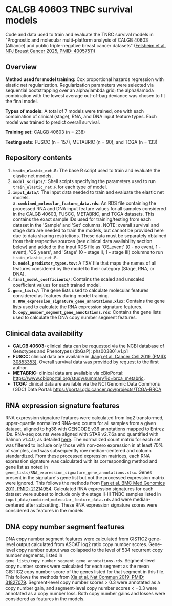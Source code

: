 # CALGB 40603 TNBC survival models
Code and data used to train and evaluate the TNBC survival models in "Prognostic and molecular multi-platform analysis of CALGB 40603 (Alliance) and public triple-negative breast cancer datasets" ([Felsheim et al. NPJ Breast Cancer 2025, PMID: 40057511](https://www.nature.com/articles/s41523-025-00740-z))

## Overview

**Method used for model training:** Cox proportional hazards regression with elastic net regularization. Regularization parameters were selected via sequential bootstrapping over an alpha/lambda grid; the alpha/lambda combination with the lowest average out-of-bag deviance was chosen to fit the final model.

**Types of models:** A total of 7 models were trained, one with each combination of clinical (stage), RNA, and DNA input feature types. Each model was trained to predict overall survival.

**Training set:** CALGB 40603 (n = 238)

**Testing sets:** FUSCC (n = 157), METABRIC (n = 90), and TCGA (n = 133)

## Repository contents

1. **`train_elastic_net.R`:** The base R script used to train and evaluate the elastic net models.     
2. **`model_scripts/`:** Shell scripts specifying the parameters used to run `train_elastic_net.R` for each type of model.
3. **`input_data/`:** The input data needed to train and evaluate the elastic net models.     
    a. **`combined_molecular_feature_data.rds`:** An RDS file containing the processed RNA and DNA input feature values for all samples considered in the CALGB 40603, FUSCC, METABRIC, and TCGA datasets. This contains the exact sample IDs used for training/testing from each dataset in the 'Sample' and 'Set' columns. NOTE: overall survival and stage data are needed to train the models, but cannot be provided here due to data sharing restrictions. These data must be separately obtained from their respective sources (see clinical data availability section below) and added to the input RDS file as 'OS_event' (0 - no event, 1 - event), 'OS_years', and 'Stage' (0 - stage II, 1 - stage III) columns to run `train_elastic_net.R`.   
    b. **`model_predictor_types.tsv`:** A TSV file that maps the names of all features considered by the model to their category (Stage, RNA, or DNA).     
4. **`final_model_coefficients/`:** Contains the scaled and unscaled coefficient values for each trained model.     
5. **`gene_lists/`:** The gene lists used to calculate molecular features considered as features during model training.     
   a. **`RNA_expression_signature_gene_annotations.xlsx`:** Contains the gene lists used to calculate the RNA expression signature features.     
   b. **`copy_number_segment_gene_annotations.rds`:** Contains the gene lists used to calculate the DNA copy number segment features.     

## Clinical data availability

- **CALGB 40603:** clinical data can be requested via the NCBI database of Genotypes and Phenotypes (dbGaP): phs003801.v1.p1
- **FUSCC:** clinical data are available in [Jiang et al. Cancer Cell 2019 (PMID: 30853353)](https://www.sciencedirect.com/science/article/pii/S1535610819300960). Overall survival data was provided by request to the first author.
- **METABRIC:** clinical data are available via cBioPortal: https://www.cbioportal.org/study/summary?id=brca_metabric.     
- **TCGA:** clinical data are available via the NCI Genomic Data Commons (GDC) Data Portal: https://portal.gdc.cancer.gov/projects/TCGA-BRCA

## RNA expression signature features

RNA expression signature features were calculated from log2 transformed, upper-quartile normalized RNA-seq counts for all samples from a given dataset, aligned to hg38 with [GENCODE v36](https://www.gencodegenes.org/human/release_36.html) annotations mapped to Entrez IDs. RNA-seq counts were aligned with STAR v2.7.6a and quantified with Salmon v1.4.0, as detailed [here](https://sc.unc.edu/lbg/workflows/nextflow/rna-seq-quant/-/tree/rna-seq-quant-2.5?ref_type=tags). The normalized count matrix for each set was filtered to include only those with non-zero expression in at least 70% of samples, and was subsequently row median-centered and column standardized. From these processed expression matrices, each RNA expression signature was calculated with its corresponding method and gene list as noted in `gene_lists/RNA_expression_signature_gene_annotations.xlsx`. Genes present in the signature's gene list but not the processed expression matrix were ignored. This follows the methods from [Fan et al. BMC Med Genomics 2011, PMID: 21214954](https://bmcmedgenomics.biomedcentral.com/articles/10.1186/1755-8794-4-3). Calculated RNA expression signatures for each dataset were subset to include only the stage II-III TNBC samples listed in `input_data/combined_molecular_feature_data.rds` and were median-centered after subsetting. These RNA expression signature scores were considered as features in the models.

## DNA copy number segment features

DNA copy number segment features were calculated from GISTIC2 gene-level output calculated from ASCAT log2 ratio copy number scores. Gene-level copy number output was collapsed to the level of 534 recurrent copy number segments, listed in `gene_lists/copy_number_segment_gene_annotations.rds`. Segment-level copy number scores were calculated for each segment as the mean GISTIC2 copy number score of the genes listed for that segment in this file. This follows the methods from [Xia et al. Nat Commun 2019, PMID:  31827079](https://www.nature.com/articles/s41467-019-13588-2). Segment-level copy number scores > 0.3 were annotated as a copy number gain, and segment-level copy number scores < −0.3 were annotated as a copy number loss. Both copy number gains and losses were considered as features in the models.

